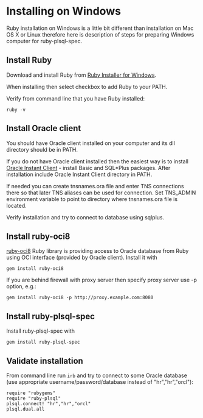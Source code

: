 Installing on Windows
=====================

Ruby installation on Windows is a little bit different than installation on Mac OS X or Linux therefore here is description of steps for preparing Windows computer for ruby-plsql-spec.

Install Ruby
------------

Download and install Ruby from [Ruby Installer for Windows](http://www.rubyinstaller.org/).

When installing then select checkbox to add Ruby to your PATH.

Verify from command line that you have Ruby installed:

    ruby -v

Install Oracle client
---------------------

You should have Oracle client installed on your computer and its dll directory should be in PATH.

If you do not have Oracle client installed then the easiest way is to install [Oracle Instant Client](http://www.oracle.com/technetwork/database/features/instant-client/index-097480.html) - install Basic and SQL*Plus packages. After installation include Oracle Instant Client directory in PATH.

If needed you can create tnsnames.ora file and enter TNS connections there so that later TNS aliases can be used for connection. Set TNS_ADMIN environment variable to point to directory where tnsnames.ora file is located.

Verify installation and try to connect to database using sqlplus.

Install ruby-oci8
-----------------

[ruby-oci8](http://ruby-oci8.rubyforge.org/en/) Ruby library is providing access to Oracle database from Ruby using OCI interface (provided by Oracle client). Install it with

    gem install ruby-oci8

If you are behind firewall with proxy server then specify proxy server use -p option, e.g.:

    gem install ruby-oci8 -p http://proxy.example.com:8080

Install ruby-plsql-spec
-----------------------

Install ruby-plsql-spec with

    gem install ruby-plsql-spec

Validate installation
---------------------

From command line run `irb` and try to connect to some Oracle database (use appropriate username/password/database instead of "hr","hr","orcl"):

    require "rubygems"
    require "ruby-plsql"
    plsql.connect! "hr","hr","orcl"
    plsql.dual.all
